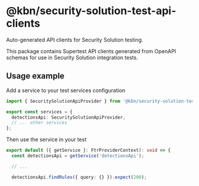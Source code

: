 # @kbn/security-solution-test-api-clients

Auto-generated API clients for Security Solution testing.

This package contains Supertest API clients generated from OpenAPI schemas for use in Security Solution integration tests.

## Usage example

Add a service to your test services configuration
```typescript
import { SecuritySolutionApiProvider } from '@kbn/security-solution-test-api-clients/api/detections_api.gen';

export const services = {
  detectionsApi: SecuritySolutionApiProvider,
  // ... other services
};
```

Then use the service in your test
```typescript
export default ({ getService }: FtrProviderContext): void => {
  const detectionsApi = getService('detectionsApi');

  // ...

  detectionsApi.findRules({ query: {} }).expect(200);
```
